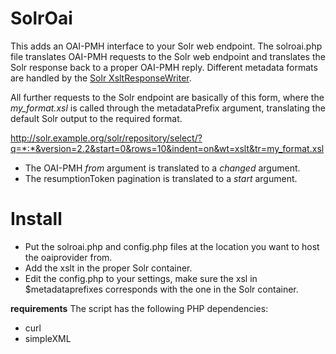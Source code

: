# SolrOai
This adds an OAI-PMH interface to your Solr web endpoint. The solroai.php file translates OAI-PMH requests to the Solr web endpoint and translates the Solr response back to a proper OAI-PMH reply.
Different metadata formats are handled by the [Solr XsltResponseWriter](http://wiki.apache.org/solr/XsltResponseWriter).

All further requests to the Solr endpoint are basically of this form, where the *my_format.xsl* is called through the metadataPrefix argument, translating the default Solr output to the required format.

http://solr.example.org/solr/repository/select/?q=*:*&version=2.2&start=0&rows=10&indent=on&wt=xslt&tr=my_format.xsl

- The OAI-PMH *from* argument is translated to a *changed* argument.
- The resumptionToken pagination is translated to a *start* argument.

# Install
- Put the solroai.php and config.php files at the location you want to host the oaiprovider from. 
- Add the xslt in the proper Solr container.
- Edit the config.php to your settings, make sure the xsl in $metadataprefixes corresponds with the one in the Solr container.

**requirements**
The script has the following PHP dependencies:
- curl
- simpleXML
